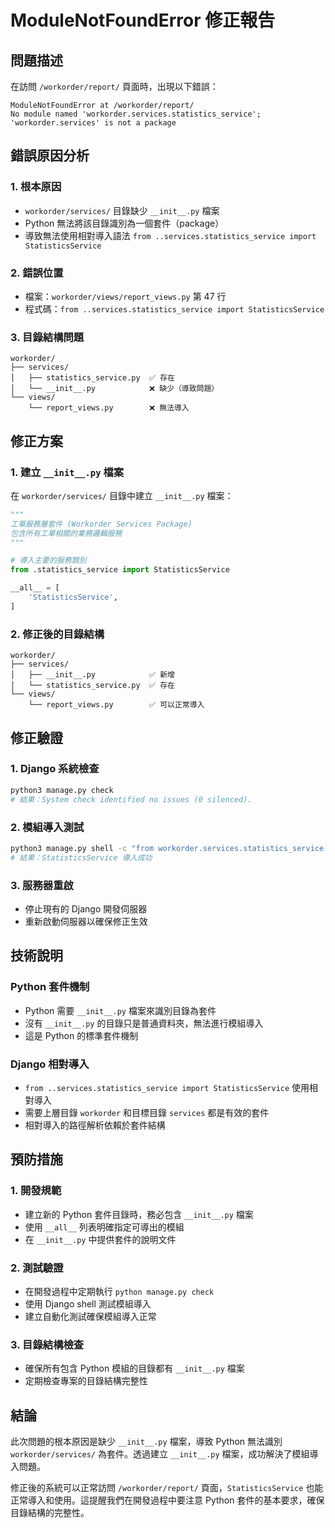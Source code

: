# ModuleNotFoundError 修正報告

## 問題描述

在訪問 `/workorder/report/` 頁面時，出現以下錯誤：

```
ModuleNotFoundError at /workorder/report/
No module named 'workorder.services.statistics_service'; 'workorder.services' is not a package
```

## 錯誤原因分析

### 1. 根本原因
- `workorder/services/` 目錄缺少 `__init__.py` 檔案
- Python 無法將該目錄識別為一個套件（package）
- 導致無法使用相對導入語法 `from ..services.statistics_service import StatisticsService`

### 2. 錯誤位置
- 檔案：`workorder/views/report_views.py` 第 47 行
- 程式碼：`from ..services.statistics_service import StatisticsService`

### 3. 目錄結構問題
```
workorder/
├── services/
│   ├── statistics_service.py  ✅ 存在
│   └── __init__.py            ❌ 缺少（導致問題）
└── views/
    └── report_views.py        ❌ 無法導入
```

## 修正方案

### 1. 建立 `__init__.py` 檔案
在 `workorder/services/` 目錄中建立 `__init__.py` 檔案：

```python
"""
工單服務層套件 (Workorder Services Package)
包含所有工單相關的業務邏輯服務
"""

# 導入主要的服務類別
from .statistics_service import StatisticsService

__all__ = [
    'StatisticsService',
]
```

### 2. 修正後的目錄結構
```
workorder/
├── services/
│   ├── __init__.py            ✅ 新增
│   └── statistics_service.py  ✅ 存在
└── views/
    └── report_views.py        ✅ 可以正常導入
```

## 修正驗證

### 1. Django 系統檢查
```bash
python3 manage.py check
# 結果：System check identified no issues (0 silenced).
```

### 2. 模組導入測試
```bash
python3 manage.py shell -c "from workorder.services.statistics_service import StatisticsService; print('StatisticsService 導入成功')"
# 結果：StatisticsService 導入成功
```

### 3. 服務器重啟
- 停止現有的 Django 開發伺服器
- 重新啟動伺服器以確保修正生效

## 技術說明

### Python 套件機制
- Python 需要 `__init__.py` 檔案來識別目錄為套件
- 沒有 `__init__.py` 的目錄只是普通資料夾，無法進行模組導入
- 這是 Python 的標準套件機制

### Django 相對導入
- `from ..services.statistics_service import StatisticsService` 使用相對導入
- 需要上層目錄 `workorder` 和目標目錄 `services` 都是有效的套件
- 相對導入的路徑解析依賴於套件結構

## 預防措施

### 1. 開發規範
- 建立新的 Python 套件目錄時，務必包含 `__init__.py` 檔案
- 使用 `__all__` 列表明確指定可導出的模組
- 在 `__init__.py` 中提供套件的說明文件

### 2. 測試驗證
- 在開發過程中定期執行 `python manage.py check`
- 使用 Django shell 測試模組導入
- 建立自動化測試確保模組導入正常

### 3. 目錄結構檢查
- 確保所有包含 Python 模組的目錄都有 `__init__.py` 檔案
- 定期檢查專案的目錄結構完整性

## 結論

此次問題的根本原因是缺少 `__init__.py` 檔案，導致 Python 無法識別 `workorder/services/` 為套件。透過建立 `__init__.py` 檔案，成功解決了模組導入問題。

修正後的系統可以正常訪問 `/workorder/report/` 頁面，`StatisticsService` 也能正常導入和使用。這提醒我們在開發過程中要注意 Python 套件的基本要求，確保目錄結構的完整性。 